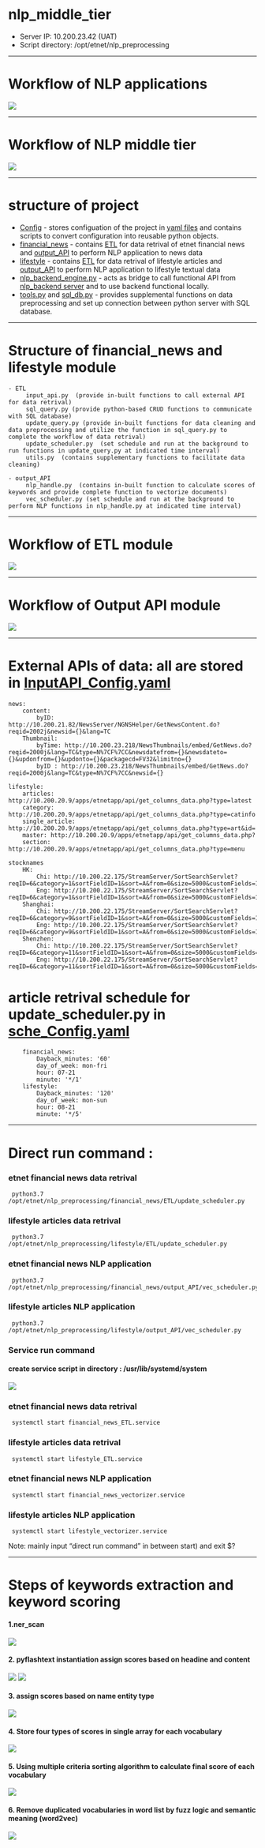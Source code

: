 # nlp_middle_tier

- Server IP: 10.200.23.42 (UAT)
- Script directory:  /opt/etnet/nlp_preprocessing
-------------------------------------------------------------------------------------------------------------------------------------------------------------------------

# Workflow of NLP applications
![](pic/nlp_workflow.jpg)


-------------------------------------------------------------------------------------------------------------------------------------------------------------------------

# Workflow of NLP middle tier
![](pic/nlp_middle_tier_workflow.jpg)

-------------------------------------------------------------------------------------------------------------------------------------------------------------------------

# structure of project
- [Config](https://github.com/etnetapp-dev/nlp_middle_tier/tree/master/Config) - stores configuation of the project in [yaml files](https://github.com/etnetapp-dev/nlp_middle_tier/tree/master/Config/yamls) and contains scripts to convert configuration into reusable python objects.
- [financial_news](https://github.com/etnetapp-dev/nlp_middle_tier/tree/master/financial_news) - contains [ETL](https://github.com/etnetapp-dev/nlp_middle_tier/tree/master/financial_news/ETL) for data retrival of etnet financial news and [output_API](https://github.com/etnetapp-dev/nlp_middle_tier/tree/master/financial_news/output_API) to perform NLP application to news data
- [lifestyle](https://github.com/etnetapp-dev/nlp_middle_tier/tree/master/lifestyle) - contains [ETL](https://github.com/etnetapp-dev/nlp_middle_tier/tree/master/lifestyle/ETL) for data retrival of lifestyle articles and [output_API](https://github.com/etnetapp-dev/nlp_middle_tier/tree/master/flifestyle/output_API) to perform NLP application to lifestyle textual data
- [nlp_backend_engine.py](https://github.com/etnetapp-dev/nlp_middle_tier/blob/master/nlp_backend_engine.py) - acts as bridge to call functional API from [nlp_backend server](https://github.com/etnetapp-dev/nlp_backend) and to use backend functional locally.
- [tools.py](https://github.com/etnetapp-dev/nlp_middle_tier/blob/master/tools.py) and [sql_db.py](https://github.com/etnetapp-dev/nlp_middle_tier/blob/master/sql_db.py) - provides supplemental functions on data preprocessing and set up connection between python server with SQL database. 


-------------------------------------------------------------------------------------------------------------------------------------------------------------------------

# Structure of financial_news and lifestyle module
    - ETL
         input_api.py  (provide in-built functions to call external API for data retrival)
         sql_query.py (provide python-based CRUD functions to communicate with SQL database)
         update_query.py (provide in-built functions for data cleaning and data preprocessing and utilize the function in sql_query.py to complete the workflow of data retrival)
         update_scheduler.py  (set schedule and run at the background to run functions in update_query.py at indicated time interval)
         utils.py  (contains supplementary functions to facilitate data cleaning)         

    - output_API
         nlp_handle.py  (contains in-built function to calculate scores of keywords and provide complete function to vectorize documents)
         vec_scheduler.py (set schedule and run at the background to perform NLP functions in nlp_handle.py at indicated time interval)

-------------------------------------------------------------------------------------------------------------------------------------------------------------------------
# Workflow of ETL module
![](pic/ETL_workflow.jpg)

-------------------------------------------------------------------------------------------------------------------------------------------------------------------------

# Workflow of Output API module
![](pic/output_API_workflow.jpg)

-------------------------------------------------------------------------------------------------------------------------------------------------------------------------         
         

# External APIs of data: all are stored in [InputAPI_Config.yaml](https://github.com/etnetapp-dev/nlp_middle_tier/blob/master/Config/yamls/InputAPI_Config.yaml)
    news:
        content:
            byID: http://10.200.21.82/NewsServer/NGNSHelper/GetNewsContent.do?reqid=2002j&newsid={}&lang=TC
        Thumbnail:
            byTime: http://10.200.23.218/NewsThumbnails/embed/GetNews.do?reqid=2000j&lang=TC&type=N%7CF%7CC&newsdatefrom={}&newsdateto={}&updonfrom={}&updonto={}&packagecd=FV32&limitno={}
            byID : http://10.200.23.218/NewsThumbnails/embed/GetNews.do?reqid=2000j&lang=TC&type=N%7CF%7CC&newsid={}
       
    lifestyle:
        articles: http://10.200.20.9/apps/etnetapp/api/get_columns_data.php?type=latest
        category: http://10.200.20.9/apps/etnetapp/api/get_columns_data.php?type=catinfo
        single_article: http://10.200.20.9/apps/etnetapp/api/get_columns_data.php?type=art&id=
        master: http://10.200.20.9/apps/etnetapp/api/get_columns_data.php?
        section: http://10.200.20.9/apps/etnetapp/api/get_columns_data.php?type=menu
       
    stocknames  
        HK:
            Chi: http://10.200.22.175/StreamServer/SortSearchServlet?reqID=6&category=1&sortFieldID=1&sort=A&from=0&size=5000&customFields=1,2
            Eng: http://10.200.22.175/StreamServer/SortSearchServlet?reqID=6&category=1&sortFieldID=1&sort=A&from=0&size=5000&customFields=1,4
        Shanghai:
            Chi: http://10.200.22.175/StreamServer/SortSearchServlet?reqID=6&category=9&sortFieldID=1&sort=A&from=0&size=5000&customFields=1,2
            Eng: http://10.200.22.175/StreamServer/SortSearchServlet?reqID=6&category=9&sortFieldID=1&sort=A&from=0&size=5000&customFields=1,4
        Shenzhen:
            Chi: http://10.200.22.175/StreamServer/SortSearchServlet?reqID=6&category=11&sortFieldID=1&sort=A&from=0&size=5000&customFields=1,2
            Eng: http://10.200.22.175/StreamServer/SortSearchServlet?reqID=6&category=11&sortFieldID=1&sort=A&from=0&size=5000&customFields=1,4

# article retrival schedule for update_scheduler.py in [sche_Config.yaml](https://github.com/etnetapp-dev/nlp_middle_tier/blob/master/Config/yamls/sche_Config.yaml)
        financial_news:  
            Dayback_minutes: '60'
            day_of_week: mon-fri
            hour: 07-21
            minute: '*/1'
        lifestyle:
            Dayback_minutes: '120'
            day_of_week: mon-sun
            hour: 08-21
            minute: '*/5'


-------------------------------------------------------------------------------------------------------------------------------------------------------------------------

#  Direct run command : 
###  etnet financial news data retrival
     python3.7  /opt/etnet/nlp_preprocessing/financial_news/ETL/update_scheduler.py

###  lifestyle articles data retrival
     python3.7  /opt/etnet/nlp_preprocessing/lifestyle/ETL/update_scheduler.py

###  etnet financial news NLP application
     python3.7  /opt/etnet/nlp_preprocessing/financial_news/output_API/vec_scheduler.py
     
###  lifestyle articles NLP application
     python3.7  /opt/etnet/nlp_preprocessing/lifestyle/output_API/vec_scheduler.py


### Service run command
#### create service script in directory : /usr/lib/systemd/system

![](pic/service_scripts.JPG)

###  etnet financial news data retrival
     systemctl start financial_news_ETL.service

###  lifestyle articles data retrival
     systemctl start lifestyle_ETL.service

###  etnet financial news NLP application
     systemctl start financial_news_vectorizer.service
     
###  lifestyle articles NLP application
     systemctl start lifestyle_vectorizer.service

Note: mainly input “direct run command” in between start) and exit $?



-------------------------------------------------------------------------------------------------------------------------------------------------------------------------

# Steps of keywords extraction and keyword scoring

#### 1.ner_scan
![](pic/ner_scan.JPG)


#### 2. pyflashtext instantiation  assign scores based on headine and content
![](pic/pyflashtext.JPG)
![](pic/ner_score_headline_content.JPG)


#### 3. assign scores based on name entity type
![](pic/ner_score.JPG)


#### 4. Store four types of scores in single array for each vocabulary
![](pic/four_scores.JPG)


#### 5. Using multiple criteria sorting algorithm to calculate final score of each vocabulary
![](pic/multi_criteria_scoring.JPG)


#### 6. Remove duplicated vocabularies in word list by fuzz logic and semantic meaning (word2vec)
![](pic/dedupe_words.JPG)



